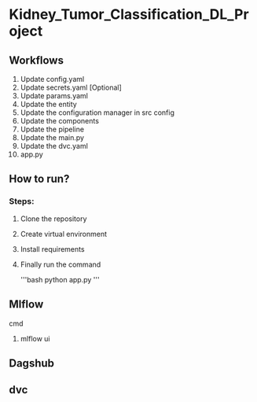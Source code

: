 # Kidney_Tumor_Classification_DL_Project

## Workflows

1. Update config.yaml
2. Update secrets.yaml [Optional]
3. Update params.yaml
4. Update the entity
5. Update the configuration manager in src config
6. Update the components
7. Update the pipeline
8. Update the main.py
9. Update the dvc.yaml
10. app.py

## How to run?
### Steps:

1. Clone the repository
2. Create virtual environment
3. Install requirements
4. Finally run the command

   '''bash
   python app.py
   '''

## Mlflow
cmd
1. mlflow ui  

## Dagshub
## dvc

